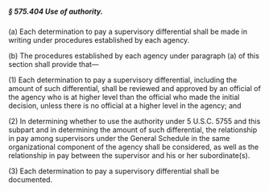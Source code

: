 ##### § 575.404 Use of authority. #####

(a) Each determination to pay a supervisory differential shall be made in writing under procedures established by each agency.

(b) The procedures established by each agency under paragraph (a) of this section shall provide that—

(1) Each determination to pay a supervisory differential, including the amount of such differential, shall be reviewed and approved by an official of the agency who is at higher level than the official who made the initial decision, unless there is no official at a higher level in the agency; and

(2) In determining whether to use the authority under 5 U.S.C. 5755 and this subpart and in determining the amount of such differential, the relationship in pay among supervisors under the General Schedule in the same organizational component of the agency shall be considered, as well as the relationship in pay between the supervisor and his or her subordinate(s).

(3) Each determination to pay a supervisory differential shall be documented.